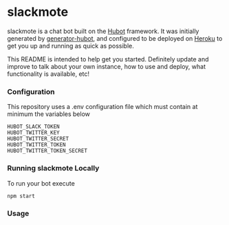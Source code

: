 # slackmote

slackmote is a chat bot built on the [Hubot][hubot] framework. It was
initially generated by [generator-hubot][generator-hubot], and configured to be
deployed on [Heroku][heroku] to get you up and running as quick as possible.

This README is intended to help get you started. Definitely update and improve
to talk about your own instance, how to use and deploy, what functionality is
available, etc!

[heroku]: http://www.heroku.com
[hubot]: http://hubot.github.com
[generator-hubot]: https://github.com/github/generator-hubot

### Configuration

This repository uses a .env configuration file which must contain at minimum 
the variables below

```.env
HUBOT_SLACK_TOKEN
HUBOT_TWITTER_KEY
HUBOT_TWITTER_SECRET
HUBOT_TWITTER_TOKEN
HUBOT_TWITTER_TOKEN_SECRET
```


### Running slackmote Locally

To run your bot execute
``` bash
npm start
```

### Usage